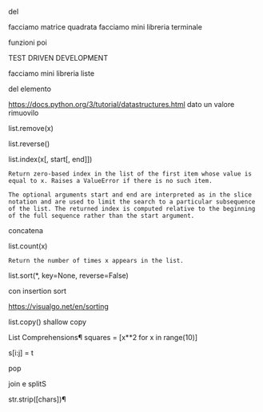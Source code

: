 del

facciamo matrice quadrata
facciamo mini libreria terminale

funzioni
poi

TEST DRIVEN DEVELOPMENT

facciamo mini libreria liste

del elemento

https://docs.python.org/3/tutorial/datastructures.html
dato un valore rimuovilo

list.remove(x)


list.reverse()


list.index(x[, start[, end]])

    Return zero-based index in the list of the first item whose value is equal to x. Raises a ValueError if there is no such item.

    The optional arguments start and end are interpreted as in the slice notation and are used to limit the search to a particular subsequence of the list. The returned index is computed relative to the beginning of the full sequence rather than the start argument.

concatena

list.count(x)

    Return the number of times x appears in the list.

list.sort(*, key=None, reverse=False)


con insertion sort

https://visualgo.net/en/sorting


list.copy()
shallow copy


List Comprehensions¶
 squares = [x**2 for x in range(10)]

 s[i:j] = t


 pop


 join
 e splitS


  str.strip([chars])¶

